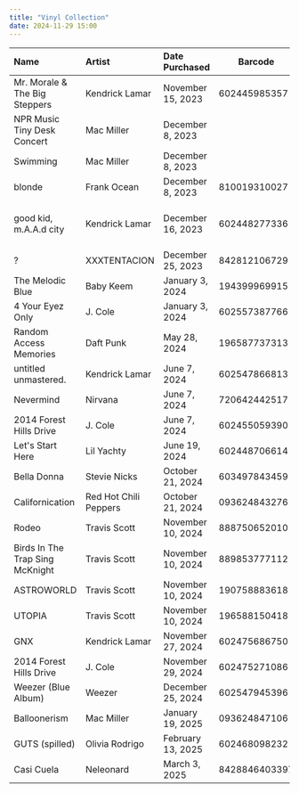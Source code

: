 ```yaml
---
title: "Vinyl Collection"
date: 2024-11-29 15:00
---
```


| Name                            | Artist                | Date Purchased    | Barcode      | Notes                                     |
| :------------------------------ | :-------------------- | :---------------- | ------------ | ----------------------------------------- |
| Mr. Morale & The Big Steppers   | Kendrick Lamar        | November 15, 2023 | 602445985357 | Gold Metallic                             |
| NPR Music Tiny Desk Concert     | Mac Miller            | December 8, 2023  |              |                                           |
| Swimming                        | Mac Miller            | December 8, 2023  |              | 5 Year Anniversary                        |
| blonde                          | Frank Ocean           | December 8, 2023  | 810019310027 |                                           |
| good kid, m.A.A.d city          | Kendrick Lamar        | December 16, 2023 | 602448277336 | 10 Year Anniversary Alternate Black Cover |
| ?                               | XXXTENTACION          | December 25, 2023 | 842812106729 |                                           |
| The Melodic Blue                | Baby Keem             | January 3, 2024   | 194399969915 |                                           |
| 4 Your Eyez Only                | J. Cole               | January 3, 2024   | 602557387766 |                                           |
| Random Access Memories          | Daft Punk             | May 28, 2024      | 196587737313 | 10 Year Anniversary                       |
| untitled unmastered.            | Kendrick Lamar        | June 7, 2024      | 602547866813 |                                           |
| Nevermind                       | Nirvana               | June 7, 2024      | 720642442517 |                                           |
| 2014 Forest Hills Drive         | J. Cole               | June 7, 2024      | 602455059390 |                                           |
| Let's Start Here                | Lil Yachty            | June 19, 2024     | 602448706614 |                                           |
| Bella Donna                     | Stevie Nicks          | October 21, 2024  | 603497843459 | Expanded Edition                          |
| Californication                 | Red Hot Chili Peppers | October 21, 2024  | 093624843276 |                                           |
| Rodeo                           | Travis Scott          | November 10, 2024 | 888750652010 |                                           |
| Birds In The Trap Sing McKnight | Travis Scott          | November 10, 2024 | 889853777112 |                                           |
| ASTROWORLD                      | Travis Scott          | November 10, 2024 | 190758883618 |                                           |
| UTOPIA                          | Travis Scott          | November 10, 2024 | 196588150418 |                                           |
| GNX                             | Kendrick Lamar        | November 27, 2024 | 602475686750 | White                                     |
| 2014 Forest Hills Drive         | J. Cole               | November 29, 2024 | 602475271086 | 10 Year Anniversary                       |
| Weezer (Blue Album)             | Weezer                | December 25, 2024 | 602547945396 |                                           |
| Balloonerism                    | Mac Miller            | January 19, 2025  | 093624847106 | Clear                                     |
| GUTS (spilled)                  | Olivia Rodrigo        | February 13, 2025 | 602468098232 | Marbled                                   |
| Casi Cuela | Neleonard | March 3, 2025 | 8428846403397 | 45 |
